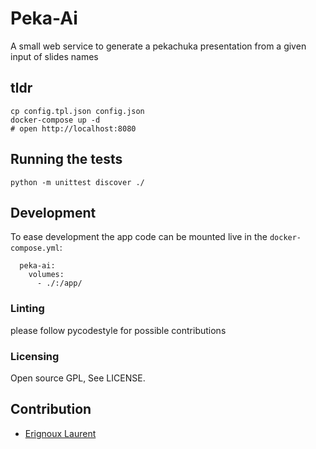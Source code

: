 # Peka-Ai

A small web service to generate a pekachuka presentation from a given input of slides names

## tldr
```
cp config.tpl.json config.json
docker-compose up -d
# open http://localhost:8080
```

## Running the tests
```
python -m unittest discover ./
```

## Development
To ease development the app code can be mounted live in the `docker-compose.yml`:
```
  peka-ai:
    volumes:
      - ./:/app/
```

### Linting
please follow pycodestyle for possible contributions

### Licensing
Open source GPL, See LICENSE.

## Contribution
* [Erignoux Laurent](lerignoux@gmail.com)
